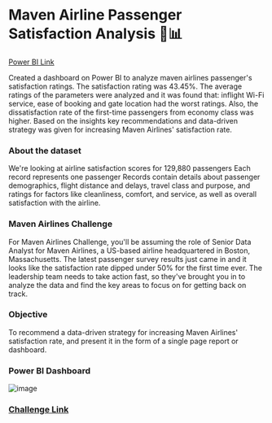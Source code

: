 # Maven Airline Passenger Satisfaction Analysis 🛫📊

[Power BI Link](https://app.powerbi.com/view?r=eyJrIjoiNTAxNTRhNDctMGVjYy00ZDcxLTkyMTAtOGNlOWNjNDg1MzdlIiwidCI6ImRmODY3OWNkLWE4MGUtNDVkOC05OWFjLWM4M2VkN2ZmOTVhMCJ9&pageName=ReportSection)

Created a dashboard on Power BI to analyze maven airlines passenger's satisfaction ratings. The satisfaction rating was 43.45%. The average ratings of the parameters were analyzed and it was found that: inflight Wi-Fi service, ease of booking and gate location had the worst ratings. Also, the dissatisfaction rate of the first-time passengers from economy class was higher. Based on the insights key recommendations and data-driven strategy was given for increasing Maven Airlines' satisfaction rate.

### About the dataset
We're looking at airline satisfaction scores for 129,880 passengers
Each record represents one passenger
Records contain details about passenger demographics, flight distance and delays, travel class and purpose, and ratings for factors like cleanliness, comfort, and service, as well as overall satisfaction with the airline.

### Maven Airlines Challenge
For Maven Airlines Challenge, you'll be assuming the role of Senior Data Analyst for Maven Airlines, a US-based airline headquartered in Boston, Massachusetts. The latest passenger survey results just came in and it looks like the satisfaction rate dipped under 50% for the first time ever. The leadership team needs to take action fast, so they've brought you in to analyze the data and find the key areas to focus on for getting back on track.

### Objective
To recommend a data-driven strategy for increasing Maven Airlines' satisfaction rate, and present it in the form of a single page report or dashboard.

### Power BI Dashboard
![image](https://user-images.githubusercontent.com/75059347/171550962-0024d989-14ab-42c7-b222-2fdd3b4f1448.png)

### [Challenge Link](https://www.mavenanalytics.io/blog/maven-airlines-challenge)
